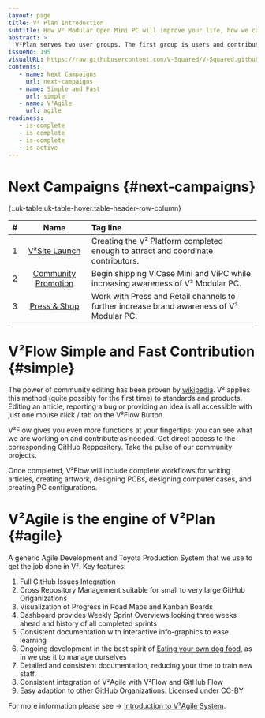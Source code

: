 ```yaml
---
layout: page
title: V² Plan Introduction
subtitle: How V² Modular Open Mini PC will improve your life, how we can make it happen and how you can help. 
abstract: >
  V²Plan serves two user groups. The first group is users and contributors of V². The second group is GitHub users who are looking for an Agile Project Management and Toyota Production System to add to their GitHub Organization. 
issueNo: 195
visualURL: https://raw.githubusercontent.com/V-Squared/V-Squared.github.io/master/images/titles/plan/plan-960x320.jpg
contents:
   - name: Next Campaigns
     url: next-campaigns
   - name: Simple and Fast
     url: simple
   - name: V²Agile
     url: agile
readiness:
   - is-complete
   - is-complete
   - is-complete
   - is-active
---
```


# Next Campaigns {#next-campaigns}

{:.uk-table.uk-table-hover.table-header-row-column}

| # | Name | Tag line |
|--:|:----------:|:-------------------|
| 1 | [V²Site Launch][1] | Creating the V² Platform completed enough to attract and coordinate contributors. |
| 2 | [Community Promotion][2] | Begin shipping ViCase Mini and ViPC while increasing awareness of V² Modular PC. |
| 3 | [Press & Shop][3] | Work with Press and Retail channels to further increase brand awareness of V² Modular PC. |

[1]: /plan/road-map/campaign01/
[2]: /plan/road-map/campaign02/
[3]: /plan/road-map/campaign03/


# V²Flow Simple and Fast Contribution {#simple}

The power of community editing has been proven by [wikipedia](https://www.wikipedia.org/). V² applies this method (quite possibly for the first time) to standards and products. Editing an article, reporting a bug or providing an idea is all accessible with just one mouse click / tab on the V²Flow Button. 

V²Flow gives you even more functions at your fingertips: you can see what we are working on and contribute as needed. Get direct access to the corresponding GitHub Reppository. Take the pulse of our community projects.

Once completed, V²Flow will include complete workflows for writing articles, creating artwork, designing PCBs, designing computer cases, and creating PC configurations.


# V²Agile is the engine of V²Plan {#agile}

A generic Agile Development and Toyota Production System that we use to get the job done in V². Key features:

  1. Full GitHub Issues Integration
  2. Cross Repository Management suitable for small to very large GitHub Origanizations
  3. Visualization of Progress in Road Maps and Kanban Boards
  4. Dashboard provides Weekly Sprint Overviews looking three weeks ahead and history of all completed sprints
  5. Consistent documentation with interactive info-graphics to ease learning
  6. Ongoing development in the best spirit of [Eating your own dog food](https://en.wikipedia.org/wiki/Eating_your_own_dog_food), as in we use it to manage ourselves
  7. Detailed and consistent documentation, reducing your time to train new staff.
  8. Consistent integration of V²Agile with V²Flow and GitHub Flow
  9. Easy adaption to other GitHub Organizations. Licensed under CC-BY

For more information please see → [Introduction to V²Agile System](/plan/agile/).
